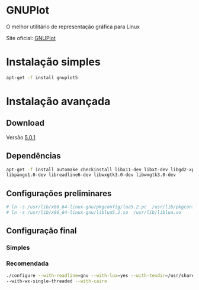 # GNUPlot
O melhor utilitário de representação gráfica para Linux

Site oficial: [GNUPlot](http://www.gnuplot.info/)

# Instalação simples

```sh
apt-get -f install gnuplot5
```


# Instalação avançada

## Download
Versão [5.0.1](http://sourceforge.net/projects/gnuplot/files/gnuplot/)

## Dependências
```sh
apt-get -f install automake checkinstall libx11-dev libxt-dev libgd2-xpm-dev  liblua5.2-dev libcairo2-dev \
libpango1.0-dev libreadline6-dev libwxgtk3.0-dev libwxgtk3.0-dev
```
## Configurações preliminares
```sh
# ln -s /usr/lib/x86_64-linux-gnu/pkgconfig/lua5.2.pc  /usr/lib/pkgconfig/lua.pc
# ln -s /usr/lib/x86_64-linux-gnu/liblua5.2.so  /usr/lib/liblua.so
```
## Configuração final

### Simples

### Recomendada

```sh
./configure --with-readline=gnu --with-lua=yes --with-texdir=/usr/share/texmf/tex/latex/gnuplot \
--with-wx-single-threaded --with-cairo
```

